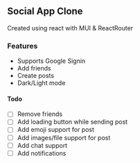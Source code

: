 ## Social App Clone

Created using react with MUI & ReactRouter

### Features

- Supports Google Signin
- Add friends
- Create posts
- Dark/Light mode

#### Todo

- [ ] Remove friends
- [ ] Add loading button while sending post
- [ ] Add emoji support for post
- [ ] Add images/file support for post
- [ ] Add chat support
- [ ] Add notifications
